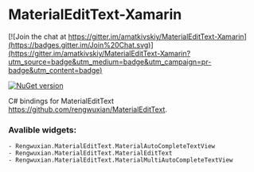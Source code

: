 # MaterialEditText-Xamarin

[![Join the chat at https://gitter.im/amatkivskiy/MaterialEditText-Xamarin](https://badges.gitter.im/Join%20Chat.svg)](https://gitter.im/amatkivskiy/MaterialEditText-Xamarin?utm_source=badge&utm_medium=badge&utm_campaign=pr-badge&utm_content=badge)

[![NuGet version](https://badge.fury.io/nu/Rengwuxian.MaterialEditText.Xamarin.Android.svg)](http://badge.fury.io/nu/Rengwuxian.MaterialEditText.Xamarin.Android)

C# bindings for MaterialEditText https://github.com/rengwuxian/MaterialEditText.

### Avalible widgets:

```
- Rengwuxian.MaterialEditText.MaterialAutoCompleteTextView
- Rengwuxian.MaterialEditText.MaterialEditText
- Rengwuxian.MaterialEditText.MaterialMultiAutoCompleteTextView
```
